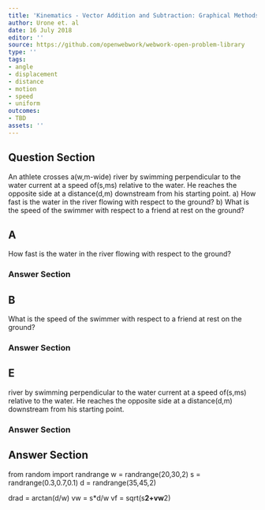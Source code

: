 ```yaml
---
title: 'Kinematics - Vector Addition and Subtraction: Graphical Methods'
author: Urone et. al
date: 16 July 2018
editor: ''
source: https://github.com/openwebwork/webwork-open-problem-library
type: ''
tags:
- angle
- displacement
- distance
- motion
- speed
- uniform
outcomes:
- TBD
assets: ''
---
```


## Question Section 

An athlete crosses a(w,m-wide) river by swimming perpendicular to the water current at a speed of(s,ms) relative to the water. He reaches the opposite side at a distance(d,m) downstream from his starting point.
a) How fast is the water in the river flowing with respect to the ground?
b) What is the speed of the swimmer with respect to a friend at rest on the ground?
## A
How fast is the water in the river flowing with respect to the ground?
### Answer Section
## B
What is the speed of the swimmer with respect to a friend at rest on the ground?
### Answer Section
## E
river by swimming perpendicular to the water current at a speed of(s,ms) relative to the water. He reaches the opposite side at a distance(d,m) downstream from his starting point.
### Answer Section


## Answer Section

from random import randrange
w = randrange(20,30,2)
s = randrange(0.3,0.7,0.1)
d = randrange(35,45,2)

drad = arctan(d/w)
vw = s*d/w
vf = sqrt(s**2+vw**2)